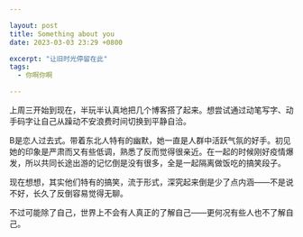 ```yaml
---

layout: post
title: Something about you
date: 2023-03-03 23:29 +0800

excerpt: "让旧时光停留在此"
tags: 
  - 你啊你啊

---
```


上周三开始到现在，半玩半认真地把几个博客搭了起来。想尝试通过动笔写字、动手码字让自己从躁动不安浪费时间切换到平静自洽。

B是恋人过去式。带着东北人特有的幽默，她一直是人群中活跃气氛的好手。初见她的印象是严肃而又有些低调，熟悉了反而觉得很亲近。在一起的时候刚好疫情爆发，所以共同长途出游的记忆倒是没有很多，全是一起隔离做饭吃的搞笑段子。

现在想想，其实他们特有的搞笑，流于形式，深究起来倒是少了点内涵——不是说不好，长久了反倒容易觉得无聊。

不过可能除了自己，世界上不会有人真正的了解自己——更何况有些人也不了解自己。